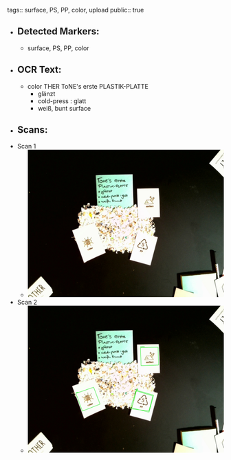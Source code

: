 tags:: surface, PS, PP, color, upload
public:: true

- ## Detected Markers:
	- surface, PS, PP, color
- ## OCR Text:
	- color
	  THER
	  ToNE's erste
	  PLASTIK-PLATTE
	  * glänzt
	  * cold-press : glatt
	  * weiß, bunt
	  surface
- ## Scans:
- Scan 1
	- ![./assets/scans/2025-02-23_17-21-34-233218.jpg](./assets/scans/2025-02-23_17-21-34-233218.jpg)
- Scan 2
	- ![./assets/scans/2025-02-23_17-21-34-267125.jpg](./assets/scans/2025-02-23_17-21-34-267125.jpg)
